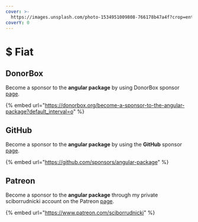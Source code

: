 ```yaml
---
cover: >-
  https://images.unsplash.com/photo-1534951009808-766178b47a4f?crop=entropy&cs=srgb&fm=jpg&ixid=MnwxOTcwMjR8MHwxfHNlYXJjaHwxfHxjZW50fGVufDB8fHx8MTY0NTE5MTY3OQ&ixlib=rb-1.2.1&q=85
coverY: 0
---
```


# $ Fiat

## DonorBox

Become a sponsor to the **angular package** by using DonorBox sponsor [page](https://donorbox.org/become-a-sponsor-to-the-angular-package?default\_interval=o).

{% embed url="https://donorbox.org/become-a-sponsor-to-the-angular-package?default_interval=o" %}

## GitHub

Become a sponsor to the **angular package** by using the **GitHub** sponsor [page](https://github.com/sponsors/angular-package).

{% embed url="https://github.com/sponsors/angular-package" %}

## Patreon

Become a sponsor to the **angular package** through my private sciborrudnicki account on the Patreon [page](https://www.patreon.com/sciborrudnicki).

{% embed url="https://www.patreon.com/sciborrudnicki" %}

